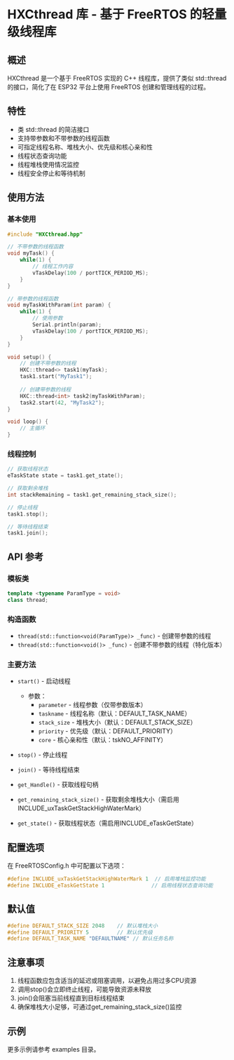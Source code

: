 # HXCthread 库 - 基于 FreeRTOS 的轻量级线程库

## 概述

HXCthread 是一个基于 FreeRTOS 实现的 C++ 线程库，提供了类似 std::thread 的接口，简化了在 ESP32 平台上使用 FreeRTOS 创建和管理线程的过程。

## 特性

- 类 std::thread 的简洁接口
- 支持带参数和不带参数的线程函数
- 可指定线程名称、堆栈大小、优先级和核心亲和性
- 线程状态查询功能
- 线程堆栈使用情况监控
- 线程安全停止和等待机制

## 使用方法

### 基本使用

```cpp
#include "HXCthread.hpp"

// 不带参数的线程函数
void myTask() {
    while(1) {
        // 线程工作内容
        vTaskDelay(100 / portTICK_PERIOD_MS);
    }
}

// 带参数的线程函数
void myTaskWithParam(int param) {
    while(1) {
        // 使用参数
        Serial.println(param);
        vTaskDelay(100 / portTICK_PERIOD_MS);
    }
}

void setup() {
    // 创建不带参数的线程
    HXC::thread<> task1(myTask);
    task1.start("MyTask1");
    
    // 创建带参数的线程
    HXC::thread<int> task2(myTaskWithParam);
    task2.start(42, "MyTask2");
}

void loop() {
    // 主循环
}
```

### 线程控制

```cpp
// 获取线程状态
eTaskState state = task1.get_state();

// 获取剩余堆栈
int stackRemaining = task1.get_remaining_stack_size();

// 停止线程
task1.stop();

// 等待线程结束
task1.join();
```

## API 参考

### 模板类

```cpp
template <typename ParamType = void>
class thread;
```

### 构造函数

- `thread(std::function<void(ParamType)> _func)` - 创建带参数的线程
- `thread(std::function<void()> _func)` - 创建不带参数的线程（特化版本）

### 主要方法

- `start()` - 启动线程
  - 参数：
    - `parameter` - 线程参数（仅带参数版本）
    - `taskname` - 线程名称（默认：DEFAULT_TASK_NAME）
    - `stack_size` - 堆栈大小（默认：DEFAULT_STACK_SIZE）
    - `priority` - 优先级（默认：DEFAULT_PRIORITY）
    - `core` - 核心亲和性（默认：tskNO_AFFINITY）

- `stop()` - 停止线程
- `join()` - 等待线程结束
- `get_Handle()` - 获取线程句柄
- `get_remaining_stack_size()` - 获取剩余堆栈大小（需启用INCLUDE_uxTaskGetStackHighWaterMark）
- `get_state()` - 获取线程状态（需启用INCLUDE_eTaskGetState）

## 配置选项

在 FreeRTOSConfig.h 中可配置以下选项：

```c
#define INCLUDE_uxTaskGetStackHighWaterMark 1  // 启用堆栈监控功能
#define INCLUDE_eTaskGetState 1               // 启用线程状态查询功能
```

## 默认值

```cpp
#define DEFAULT_STACK_SIZE 2048    // 默认堆栈大小
#define DEFAULT_PRIORITY 5         // 默认优先级
#define DEFAULT_TASK_NAME "DEFAULTNAME" // 默认任务名称
```

## 注意事项

1. 线程函数应包含适当的延迟或阻塞调用，以避免占用过多CPU资源
2. 调用stop()会立即终止线程，可能导致资源未释放
3. join()会阻塞当前线程直到目标线程结束
4. 确保堆栈大小足够，可通过get_remaining_stack_size()监控

## 示例

更多示例请参考 examples 目录。

